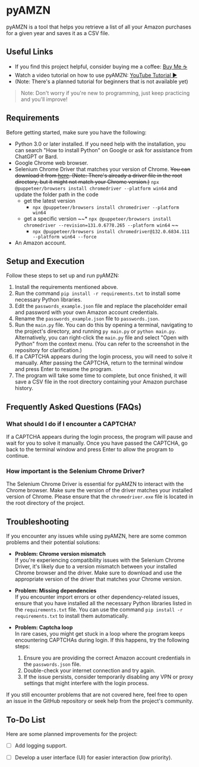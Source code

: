 # pyAMZN

pyAMZN is a tool that helps you retrieve a list of all your Amazon purchases for a given year and saves it as a CSV file.

## Useful Links

- If you find this project helpful, consider buying me a coffee: [Buy Me ☕](https://www.buymeacoffee.com/jgarza97885)
- Watch a video tutorial on how to use pyAMZN: [YouTube Tutorial ▶](https://youtu.be/1BCBll0lsiM)
- (Note: There's a planned tutorial for beginners that is not available yet)

> Note: Don't worry if you're new to programming, just keep practicing and you'll improve!

## Requirements

Before getting started, make sure you have the following:

- Python 3.0 or later installed. If you need help with the installation, you can search "How to install Python" on Google or ask for assistance from ChatGPT or Bard.
- Google Chrome web browser.
- Selenium Chrome Driver that matches your version of Chrome. ~~You can download it from [here](https://chromedriver.chromium.org/downloads). (Note: There's already a driver file in the root directory, but it might not match your Chrome version.)~~ `npx @puppeteer/browsers install chromedriver --platform win64` and update the folder path in the code
  * get the latest version
    * `npx @puppeteer/browsers install chromedriver --platform win64`
  * get a specific version
    ~~* `npx @puppeteer/browsers install chromedriver --revision=131.0.6778.265 --platform win64` ~~
    * `npx @puppeteer/browsers install chromedriver@132.0.6834.111 --platform win64 --force`
- An Amazon account.

## Setup and Execution

Follow these steps to set up and run pyAMZN:

1. Install the requirements mentioned above.
2. Run the command `pip install -r requirements.txt` to install some necessary Python libraries.
3. Edit the `passwords_example.json` file and replace the placeholder email and password with your own Amazon account credentials.
4. Rename the `passwords_example.json` file to `passwords.json`.
5. Run the `main.py` file. You can do this by opening a terminal, navigating to the project's directory, and running `py main.py` or `python main.py`. Alternatively, you can right-click the `main.py` file and select "Open with Python" from the context menu. (You can refer to the screenshot in the repository for clarification.)
6. If a CAPTCHA appears during the login process, you will need to solve it manually. After passing the CAPTCHA, return to the terminal window and press Enter to resume the program.
7. The program will take some time to complete, but once finished, it will save a CSV file in the root directory containing your Amazon purchase history.

## Frequently Asked Questions (FAQs)

### What should I do if I encounter a CAPTCHA?

If a CAPTCHA appears during the login process, the program will pause and wait for you to solve it manually. Once you have passed the CAPTCHA, go back to the terminal window and press Enter to allow the program to continue.

### How important is the Selenium Chrome Driver?

The Selenium Chrome Driver is essential for pyAMZN to interact with the Chrome browser. Make sure the version of the driver matches your installed version of Chrome. Please ensure that the `chromedriver.exe` file is located in the root directory of the project.

## Troubleshooting

If you encounter any issues while using pyAMZN, here are some common problems and their potential solutions:

- **Problem: Chrome version mismatch**  
  If you're experiencing compatibility issues with the Selenium Chrome Driver, it's likely due to a version mismatch between your installed Chrome browser and the driver. Make sure to download and use the appropriate version of the driver that matches your Chrome version.

- **Problem: Missing dependencies**  
  If you encounter import errors or other dependency-related issues, ensure that you have installed all the necessary Python libraries listed in the `requirements.txt` file. You can use the command `pip install -r requirements.txt` to install them automatically.

- **Problem: Captcha loop**  
  In rare cases, you might get stuck in a loop where the program keeps encountering CAPTCHAs during login. If this happens, try the following steps:
  1. Ensure you are providing the correct Amazon account credentials in the `passwords.json` file.
  2. Double-check your internet connection and try again.
  3. If the issue persists, consider temporarily disabling any VPN or proxy settings that might interfere with the login process.

If you still encounter problems that are not covered here, feel free to open an issue in the GitHub repository or seek help from the project's community.

## To-Do List

Here are some planned improvements for the project:

- [ ] Add logging support.
- [ ] Develop a user interface (UI) for easier interaction (low priority).


